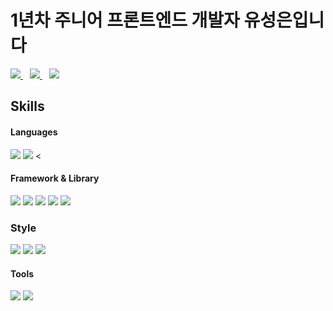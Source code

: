 # 1년차 주니어 프론트엔드 개발자 유성은입니다
<div>
<a href="https://ddvuutk.tistory.com/">
  <img src="https://img.shields.io/badge/Tistory-000000?style=flat&logo=Tistory&logoColor=white"/>
</a>&ensp;
<a href="[https://ddvuutk.tistory.com/](https://puzzled-wire-53e.notion.site/12875172d98f4d95a99ed03c21b58972)">
  <img src="https://img.shields.io/badge/Notion-000000?style=flat&logo=Notion&logoColor=white"/>
</a>&ensp;
<a href="[https://ddvuutk.tistory.com/](https://www.instagram.com/tjd_silver/)">
  <img src="https://img.shields.io/badge/Instagram-E4405F?style=flat&logo=Instagram&logoColor=white"/>
</a>    
  
  
<!--   
[![Hits](https://hits.seeyoufarm.com/api/count/incr/badge.svg?url=https%3A%2F%2Fgithub.com%2FSeongSilver&count_bg=%233D81C8&title_bg=%23555555&icon=&icon_color=%23E7E7E7&title=hits&edge_flat=false)](https://hits.seeyoufarm.com)
</div> -->

## Skills  

#### Languages

<img src="https://img.shields.io/badge/JavaScript-F7DF1E?style=flat&logo=JavaScript&logoColor=white"/>  <img src="https://img.shields.io/badge/TypeScript-007ACC?style=flat&logo=TypeScript&logoColor=white"/>  <

#### Framework & Library

<img src="https://img.shields.io/badge/react-61DAFB?style=flat&logo=react&logoColor=white"/> <img src="https://img.shields.io/badge/Next.js-000000?style=flat&logo=Next.js&logoColor=white"/>  <img src="https://img.shields.io/badge/Axios-5A29E4?style=flat&logo=Axios&logoColor=white"/> <img src="https://img.shields.io/badge/Redux-764ABC?style=flat&logo=Redux&logoColor=white"/> <img src="https://img.shields.io/badge/JAVA-FF160B?style=flat&logo=JAVA&logoColor=white"/>
  
### Style
 <img src="https://img.shields.io/badge/Tailwind CSS-06B6D4?style=flat&logo=Tailwind CSS&logoColor=white"/> <img src="https://img.shields.io/badge/Sass-CC6699?style=flat&logo=Sass&logoColor=white"/> <img src="https://img.shields.io/badge/styled-components-DB7093?style=flat&logo=styled-components&logoColor=white"/> 

#### Tools
<img src="https://img.shields.io/badge/Visual Studio Code-007ACC?style=flat&logo=Visual Studio Code&logoColor=white"/> <img src="https://img.shields.io/badge/Eclipse IDE-2C2255?style=flat&logo=Eclipse IDE&logoColor=white"/>
<!--
**SeongSilver/Seongsilver** is a ✨ _special_ ✨ repository because its `README.md` (this file) appears on your GitHub profile.

Here are some ideas to get you started:

- 🔭 I’m currently working on ...
- 🌱 I’m currently learning ...
- 👯 I’m looking to collaborate on ...
- 🤔 I’m looking for help with ...
- 💬 Ask me about ...
- 📫 How to reach me: ...
- 😄 Pronouns: ...
- ⚡ Fun fact: ...
-->
